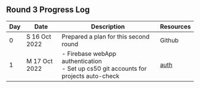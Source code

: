 ## Round 3 Progress Log
| Day | Date | Description | Resources |
|-------|-----------------|------------------------------------|---------------|
| 0 | S 16 Oct 2022 | Prepared a plan for this second round | Github |
| 1 | M 17 Oct 2022 | - Firebase webApp authentication <br> - Set up cs50 git accounts for projects auto-check | [auth](https://github.com/betascribbles/auth)
